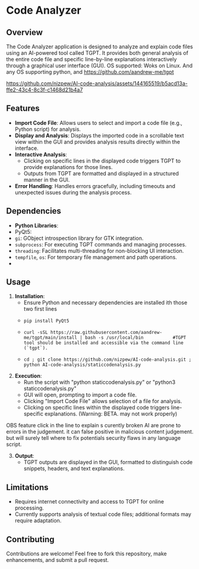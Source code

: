 # Code Analyzer

## Overview
The Code Analyzer application is designed to analyze and explain code files using an AI-powered tool called TGPT. It provides both general analysis of the entire code file and specific line-by-line explanations interactively through a graphical user interface (GUI).
OS supported: Woks on Linux. And any OS supporting python, and https://github.com/aandrew-me/tgpt


https://github.com/nizpew/AI-code-analysis/assets/144165519/b5acd13a-ffe2-43c4-8c3f-c1468d21b4a7




## Features
- **Import Code File**: Allows users to select and import a code file (e.g., Python script) for analysis.
- **Display and Analysis**: Displays the imported code in a scrollable text view within the GUI and provides analysis results directly within the interface.
- **Interactive Analysis**:
  - Clicking on specific lines in the displayed code triggers TGPT to provide explanations for those lines.
  - Outputs from TGPT are formatted and displayed in a structured manner in the GUI.
- **Error Handling**: Handles errors gracefully, including timeouts and unexpected issues during the analysis process.

## Dependencies
  - **Python Libraries**:
  - PyQt5:
  - `gi`: GObject introspection library for GTK integration.
  - `subprocess`: For executing TGPT commands and managing processes.
  - `threading`: Facilitates multi-threading for non-blocking UI interaction.
  - `tempfile`, `os`: For temporary file management and path operations.
  - 

## Usage
1. **Installation**:
   - Ensure Python and necessary dependencies are installed ith those two first lines
   -     pip install PyQt5
   -     curl -sSL https://raw.githubusercontent.com/aandrew-me/tgpt/main/install | bash -s /usr/local/bin           #TGPT tool should be installed and accessible via the command line (`tgpt`).
   -     cd ; git clone https://github.com/nizpew/AI-code-analysis.git ; python AI-code-analysis/staticcodenalysis.py

2. **Execution**:
   - Run the script with "python staticcodenalysis.py" or "python3 staticcodenalysis.py" 
   - GUI will open, prompting to import a code file.
   - Clicking "Import Code File" allows selection of a file for analysis.
   - Clicking on specific lines within the displayed code triggers line-specific explanations. (Warning: BETA. may not work properly)

OBS
  feature click in the line to explain s curently broken
  AI are prone to errors in the judgement. it can false positive in malicious content judgement. but will surely tell where to fix potentials security flaws in any language script.

3. **Output**:
   - TGPT outputs are displayed in the GUI, formatted to distinguish code snippets, headers, and text explanations.

## Limitations
- Requires internet connectivity and access to TGPT for online processing.
- Currently supports analysis of textual code files; additional formats may require adaptation.

## Contributing
Contributions are welcome! Feel free to fork this repository, make enhancements, and submit a pull request.
